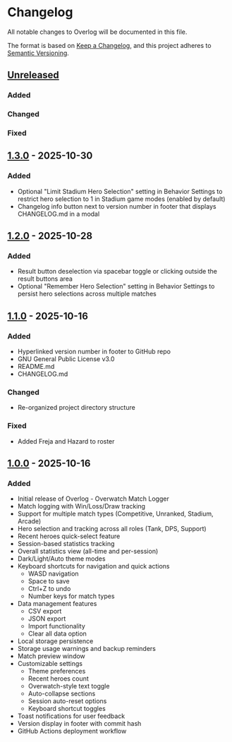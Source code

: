 # Changelog

All notable changes to Overlog will be documented in this file.

The format is based on [Keep a Changelog](https://keepachangelog.com/en/1.0.0/),
and this project adheres to [Semantic Versioning](https://semver.org/spec/v2.0.0.html).

## [Unreleased]
### Added
### Changed
### Fixed

## [1.3.0] - 2025-10-30
### Added
- Optional "Limit Stadium Hero Selection" setting in Behavior Settings to restrict hero selection to 1 in Stadium game modes (enabled by default)
- Changelog info button next to version number in footer that displays CHANGELOG.md in a modal

## [1.2.0] - 2025-10-28
### Added
- Result button deselection via spacebar toggle or clicking outside the result buttons area
- Optional "Remember Hero Selection" setting in Behavior Settings to persist hero selections across multiple matches

## [1.1.0] - 2025-10-16
### Added
- Hyperlinked version number in footer to GitHub repo
- GNU General Public License v3.0
- README.md
- CHANGELOG.md
### Changed
- Re-organized project directory structure
### Fixed
- Added Freja and Hazard to roster

## [1.0.0] - 2025-10-16
### Added
- Initial release of Overlog - Overwatch Match Logger
- Match logging with Win/Loss/Draw tracking
- Support for multiple match types (Competitive, Unranked, Stadium, Arcade)
- Hero selection and tracking across all roles (Tank, DPS, Support)
- Recent heroes quick-select feature
- Session-based statistics tracking
- Overall statistics view (all-time and per-session)
- Dark/Light/Auto theme modes
- Keyboard shortcuts for navigation and quick actions
  - WASD navigation
  - Space to save
  - Ctrl+Z to undo
  - Number keys for match types
- Data management features
  - CSV export
  - JSON export
  - Import functionality
  - Clear all data option
- Local storage persistence
- Storage usage warnings and backup reminders
- Match preview window
- Customizable settings
  - Theme preferences
  - Recent heroes count
  - Overwatch-style text toggle
  - Auto-collapse sections
  - Session auto-reset options
  - Keyboard shortcut toggles
- Toast notifications for user feedback
- Version display in footer with commit hash
- GitHub Actions deployment workflow

[Unreleased]: https://github.com/NewbGoob/overlog/compare/v1.3.0...HEAD
[1.3.0]: https://github.com/NewbGoob/overlog/compare/v1.2.0...v1.3.0
[1.2.0]: https://github.com/NewbGoob/overlog/compare/v1.1.0...v1.2.0
[1.1.0]: https://github.com/NewbGoob/overlog/compare/v1.0.0...v1.1.0
[1.0.0]: https://github.com/NewbGoob/overlog/tree/v1.0.0
